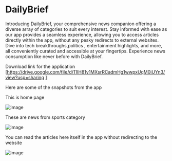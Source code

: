 # DailyBrief


Introducing DailyBrief, your comprehensive news companion offering a diverse array of categories to suit every interest. Stay informed with ease as our app provides a seamless experience, allowing you to access articles directly within the app, without any pesky redirects to external websites. Dive into  tech breakthroughs,politics , entertainment highlights, and more, all conveniently curated and accessible at your fingertips. Experience news consumption like never before with DailyBrief.


Download link for the application [https://drive.google.com/file/d/11IH81v1MXsrRCadmHg1wwpxUqM0iUYn3/view?usp=sharing
]

Here are some of the snapshots from the app

This is home page



![image](https://github.com/icyflame0007/NewsApp/assets/129135376/e2fcf927-934e-4ea0-b5ed-b0cb5339c560)  

These are news from sports category




![image](https://github.com/icyflame0007/NewsApp/assets/129135376/191157cf-4bd6-4f56-bb56-12535d049fd7)



You can read the articles here itself in the app without redirecting to the website



![image](https://github.com/icyflame0007/NewsApp/assets/129135376/b152b680-ad83-4b10-a177-30e96b63baec)



